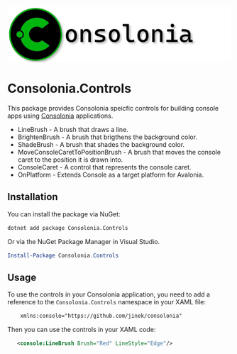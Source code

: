 ![logo](https://raw.githubusercontent.com/jinek/consolonia/main/assets/images/Logo.png)

# Consolonia.Controls
This package provides Consolonia speicfic controls for building console apps using [Consolonia](https://github.com/jinek/consolonia) applications.
* LineBrush - A brush that draws a line.
* BrightenBrush -  A brush that brigthens the background color.
* ShadeBrush - A brush that shades the background color.
* MoveConsoleCaretToPositionBrush - A brush that moves the console caret to the position it is drawn into.
* ConsoleCaret - A control that represents the console caret.
* OnPlatform - Extends Console as a target platform for Avalonia.

## Installation
You can install the package via NuGet:
```bash
dotnet add package Consolonia.Controls
```
Or via the NuGet Package Manager in Visual Studio.
```powershell
Install-Package Consolonia.Controls
```
## Usage
To use the controls in your Consolonia application, you need to add a reference to the `Consolonia.Controls` namespace in your XAML file:
```xml
    xmlns:console="https://github.com/jinek/consolonia"
```
Then you can use the controls in your XAML code:
```xml
   <console:LineBrush Brush="Red" LineStyle="Edge"/>
```
